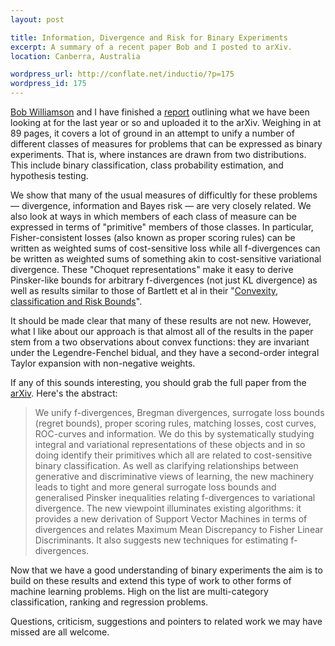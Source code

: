 ```yaml
---
layout: post

title: Information, Divergence and Risk for Binary Experiments
excerpt: A summary of a recent paper Bob and I posted to arXiv.
location: Canberra, Australia

wordpress_url: http://conflate.net/inductio/?p=175
wordpress_id: 175
---
```

[Bob Williamson][bob] and I have finished a [report][] outlining what we have been looking at for the last year or so and uploaded it to the arXiv. Weighing in at 89 pages, it covers a lot of ground in an attempt to unify a number of different classes of measures for problems that can be expressed as binary experiments. That is, where instances are drawn from two distributions. This include binary classification, class probability estimation, and hypothesis testing. 

We show that many of the usual measures of difficultly for these problems — divergence, information and Bayes risk — are very closely related. We also look at ways in which members of each class of measure can be expressed in terms of "primitive" members of those classes. In particular, Fisher-consistent losses (also known as proper scoring rules) can be written as weighted sums of cost-sensitive loss while all f-divergences can be written as weighted sums of something akin to cost-sensitive variational divergence. These "Choquet representations" make it easy to derive Pinsker-like bounds for arbitrary f-divergences (not just KL divergence) as well as results similar to those of Bartlett et al in their "[Convexity, classification and Risk Bounds][bartlett]".

It should be made clear that many of these results are not new. However, what I like about our approach is that almost all of the results in the paper stem from a two observations about convex functions: they are invariant under the Legendre-Fenchel bidual, and they have a second-order integral Taylor expansion with non-negative weights.

If any of this sounds interesting, you should grab the full paper from the [arXiv][report]. Here's the abstract:

> We unify f-divergences, Bregman divergences, surrogate loss bounds (regret bounds), 
> proper scoring rules, matching losses, cost curves, ROC-curves and information. We 
> do this by systematically studying integral and variational representations of these 
> objects and in so doing identify their primitives which all are related to cost-sensitive 
> binary classification. As well as clarifying relationships between generative and 
> discriminative views of learning, the new machinery leads to tight and more general 
> surrogate loss bounds and generalised Pinsker inequalities relating f-divergences to 
> variational divergence. The new viewpoint illuminates existing algorithms: it provides a 
> new derivation of Support Vector Machines in terms of divergences and relates 
> Maximum Mean Discrepancy to Fisher Linear Discriminants. It also suggests new 
> techniques for estimating f-divergences.

Now that we have a good understanding of binary experiments the aim is to build on these results and extend this type of work to other forms of machine learning problems. High on the list are multi-category classification, ranking and regression problems.

Questions, criticism, suggestions and pointers to related work we may have missed are all welcome. 

[bartlett]: http://www.citeulike.org/user/mdreid/article/510440
[report]: http://arxiv.org/abs/0901.0356
[bob]: http://axiom.anu.edu.au/~williams/